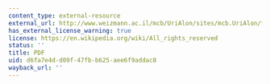 ```yaml
---
content_type: external-resource
external_url: http://www.weizmann.ac.il/mcb/UriAlon/sites/mcb.UriAlon/files/coarsegraining.pdf
has_external_license_warning: true
license: https://en.wikipedia.org/wiki/All_rights_reserved
status: ''
title: PDF
uid: d6fa7e4d-d09f-47fb-b625-aee6f9addac8
wayback_url: ''
---
```

